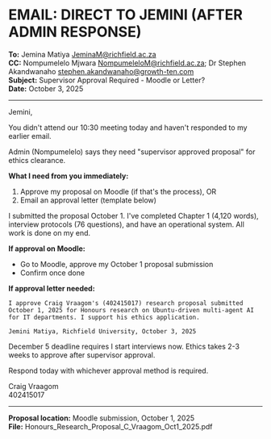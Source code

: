 # EMAIL: DIRECT TO JEMINI (AFTER ADMIN RESPONSE)

**To:** Jemina Matiya <JeminaM@richfield.ac.za>  
**CC:** Nompumelelo Mjwara <NompumeleloM@richfield.ac.za>; Dr Stephen Akandwanaho <stephen.akandwanaho@growth-ten.com>  
**Subject:** Supervisor Approval Required - Moodle or Letter?  
**Date:** October 3, 2025

---

Jemini,

You didn't attend our 10:30 meeting today and haven't responded to my earlier email.

Admin (Nompumelelo) says they need "supervisor approved proposal" for ethics clearance.

**What I need from you immediately:**

1. Approve my proposal on Moodle (if that's the process), OR
2. Email an approval letter (template below)

I submitted the proposal October 1. I've completed Chapter 1 (4,120 words), interview protocols (76 questions), and have an operational system. All work is done on my end.

**If approval on Moodle:**
- Go to Moodle, approve my October 1 proposal submission
- Confirm once done

**If approval letter needed:**
```
I approve Craig Vraagom's (402415017) research proposal submitted October 1, 2025 for Honours research on Ubuntu-driven multi-agent AI for IT departments. I support his ethics application.

Jemini Matiya, Richfield University, October 3, 2025
```

December 5 deadline requires I start interviews now. Ethics takes 2-3 weeks to approve after supervisor approval.

Respond today with whichever approval method is required.

Craig Vraagom  
402415017

---

**Proposal location:** Moodle submission, October 1, 2025  
**File:** Honours_Research_Proposal_C_Vraagom_Oct1_2025.pdf
